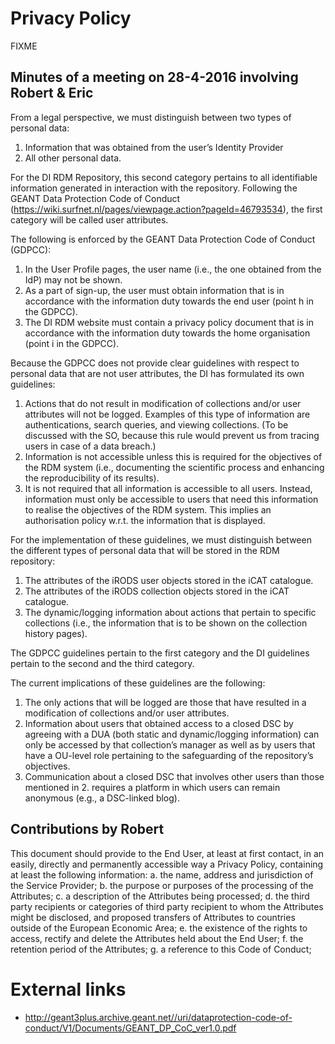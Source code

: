 # Privacy Policy

FIXME

## Minutes of a meeting on 28-4-2016 involving Robert & Eric

From a legal perspective, we must distinguish between two types of personal data: 

1. Information that was obtained from the user’s Identity Provider
2. All other personal data. 
 
For the DI RDM Repository, this second category pertains to all identifiable information generated in interaction with the repository. Following the GEANT Data Protection Code of Conduct (https://wiki.surfnet.nl/pages/viewpage.action?pageId=46793534), the first category will be called user attributes.

The following is enforced by the GEANT Data Protection Code of Conduct (GDPCC):

1. In the User Profile pages, the user name (i.e., the one obtained from the IdP) may not be shown.
2. As a part of sign-up, the user must obtain information that is in accordance with the information duty towards the end user (point h in the GDPCC).
3. The DI RDM website must contain a privacy policy document that is in accordance with the information duty towards the home organisation (point i in the GDPCC).

Because the GDPCC does not provide clear guidelines with respect to personal data that are not user attributes, the DI has formulated its own guidelines:

1. Actions that do not result in modification of collections and/or user attributes will not be logged. Examples of this type of information are authentications, search queries, and viewing collections. (To be discussed with the SO, because this rule would prevent us from tracing users in case of a data breach.)
2. Information is not accessible unless this is required for the objectives of the RDM system (i.e., documenting the scientific process and enhancing the reproducibility of its results). 
3. It is not required that all information is accessible to all users. Instead, information must only be accessible to users that need this information to realise the objectives of the RDM system. This implies an authorisation policy w.r.t. the information that is displayed.

For the implementation of these guidelines, we must distinguish between the different types of personal data that will be stored in the RDM repository:

1. The attributes of the iRODS user objects stored in the iCAT catalogue.
2. The attributes of the iRODS collection objects stored in the iCAT catalogue.
3. The dynamic/logging information about actions that pertain to specific collections (i.e., the information that is to be shown on the collection history pages).

The GDPCC guidelines pertain to the first category and the DI guidelines pertain to the second and the third category. 

The current implications of these guidelines are the following:

1. The only actions that will be logged are those that have resulted in a modification of collections and/or user attributes.
2. Information about users that obtained access to a closed DSC by agreeing with a DUA (both static and dynamic/logging information) can only be accessed by that collection’s manager as well as by users that have a OU-level role pertaining to the safeguarding of the repository’s objectives.
3. Communication about a closed DSC that involves other users than those mentioned in 2. requires a platform in which users can remain anonymous (e.g., a DSC-linked blog).   



## Contributions by Robert

This document should  provide to the End User, at least at first contact, in an easily, directly and permanently accessible way a Privacy Policy, containing at least the following information:
a. the name, address and jurisdiction of the Service Provider;
b. the purpose or purposes of the processing of the Attributes;
c. a description of the Attributes being processed;
d. the third party recipients or categories of third party recipient to whom the Attributes might be disclosed, and proposed transfers of Attributes to countries outside of the European Economic Area;
e. the existence of the rights to access, rectify and delete the Attributes held about the End User;
f. the retention period of the Attributes;
g. a reference to this Code of Conduct;


# External links
  * http://geant3plus.archive.geant.net//uri/dataprotection-code-of-conduct/V1/Documents/GEANT_DP_CoC_ver1.0.pdf
